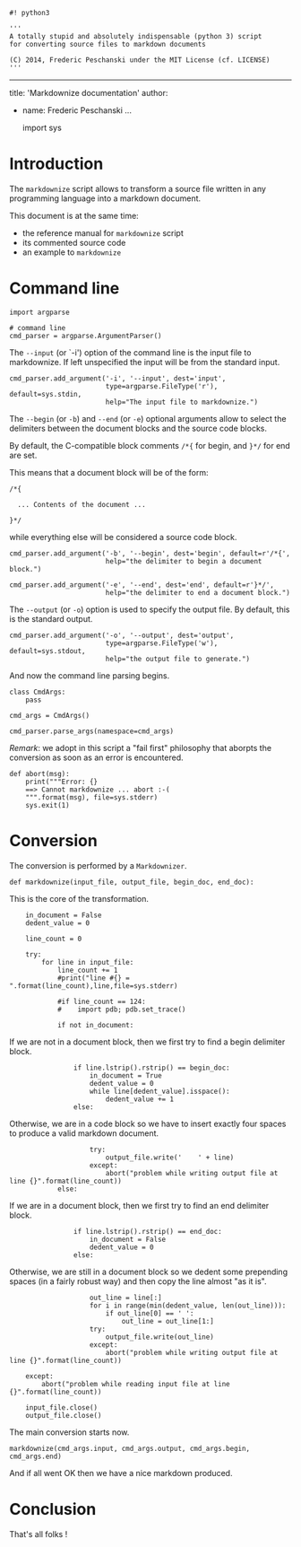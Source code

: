     #! python3
    
    '''
    A totally stupid and absolutely indispensable (python 3) script 
    for converting source files to markdown documents
    
    (C) 2014, Frederic Peschanski under the MIT License (cf. LICENSE)
    '''
    
    
---
title:  'Markdownize documentation'
author:
- name: Frederic Peschanski
...
    
    
    import sys
    

# Introduction #

The `markdownize` script allows to transform a source file
 written in any programming language into a markdown document.

This document is at the same time:
 - the reference manual for `markdownize` script
 - its commented source code
 - an example to `markdownize`

    

# Command line #

    
    import argparse
    
    # command line
    cmd_parser = argparse.ArgumentParser()
    
    
The `--input` (or `-i') option of the command line is the input file to markdownize.
If left unspecified the input will be from the standard input.
    
    cmd_parser.add_argument('-i', '--input', dest='input',
                            type=argparse.FileType('r'), default=sys.stdin,
                            help="The input file to markdownize.")
    
The `--begin` (or `-b`) and `--end` (or `-e`) optional arguments allow to select the delimiters between
 the document blocks and the source code blocks.

By default, the C-compatible block comments `/*{` for begin, and `}*/` for end are set.

This means that a document block will be of the form:

    /*{

      ... Contents of the document ...

    }*/

while everything else will be considered a source code block.

    
    cmd_parser.add_argument('-b', '--begin', dest='begin', default=r'/*{', 
                            help="the delimiter to begin a document block.")
    
    cmd_parser.add_argument('-e', '--end', dest='end', default=r'}*/',
                            help="the delimiter to end a document block.")
    
The `--output` (or `-o`) option is used to specify the output file. By default, this is the standard output.
    
    cmd_parser.add_argument('-o', '--output', dest='output',
                            type=argparse.FileType('w'), default=sys.stdout,
                            help="the output file to generate.")
    

And now the command line parsing begins.

    
    class CmdArgs:
        pass
    
    cmd_args = CmdArgs()
    
    cmd_parser.parse_args(namespace=cmd_args)
    
_Remark_: we adopt in this script a "fail first" philosophy that
aborpts the conversion as soon as an error is encountered.
    
    
    def abort(msg):
        print("""Error: {}
        ==> Cannot markdownize ... abort :-(
        """.format(msg), file=sys.stderr)
        sys.exit(1)
    

# Conversion #

The conversion is performed by a `Markdownizer`.

    
    def markdownize(input_file, output_file, begin_doc, end_doc):
    
This is the core of the transformation.
    
        in_document = False
        dedent_value = 0
    
        line_count = 0
    
        try:
            for line in input_file:
                line_count += 1
                #print("line #{} = ".format(line_count),line,file=sys.stderr)
    
                #if line_count == 124:
                #    import pdb; pdb.set_trace()
    
                if not in_document:
    
If we are not in a document block, then we first
try to find a begin delimiter block.
    
                    if line.lstrip().rstrip() == begin_doc:
                        in_document = True
                        dedent_value = 0
                        while line[dedent_value].isspace():
                            dedent_value += 1
                    else:
    
Otherwise, we are in a code block so we have to insert exactly
four spaces to produce a valid markdown document.
    
                        try:
                            output_file.write('    ' + line)
                        except:
                            abort("problem while writing output file at line {}".format(line_count))
                else:
    
If we are in a document block, then we first try
to find an end delimiter block.
    
                    if line.lstrip().rstrip() == end_doc:
                        in_document = False
                        dedent_value = 0
                    else:
    
Otherwise, we are still in a document block so we dedent
some prepending spaces (in a fairly robust way) and
then copy the line almost "as it is".
    
                        out_line = line[:]
                        for i in range(min(dedent_value, len(out_line))):
                            if out_line[0] == ' ':
                                out_line = out_line[1:]
                        try:
                            output_file.write(out_line)
                        except:
                            abort("problem while writing output file at line {}".format(line_count))
    
        except:
            abort("problem while reading input file at line {}".format(line_count))
                          
        input_file.close()
        output_file.close()
                  
    

The main conversion starts now.

    
    markdownize(cmd_args.input, cmd_args.output, cmd_args.begin, cmd_args.end)
    

And if all went OK then we have a nice markdown produced.

# Conclusion #

That's all folks !

    
    
